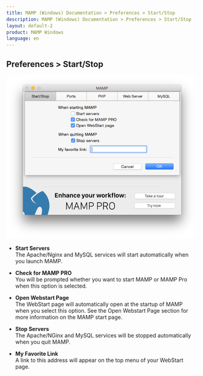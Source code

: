 ```yaml
---
title: MAMP (Windows) Documentation > Preferences > Start/Stop
description: MAMP (Windows) Documentation > Preferences > Start/Stop
layout: default-2
product: MAMP Windows
language: en
---
```


## Preferences > Start/Stop

![MAMP](/en/MAMP-Mac/Preferences/Start-Stop/StartStop.png)

*   **Start Servers**  
   The Apache/Nginx and MySQL services will start automatically when you launch MAMP.

*   **Check for MAMP PRO**  
   You will be prompted whether you want to start MAMP or MAMP Pro when this option is selected.

*   **Open Webstart Page**  
   The WebStart page will automatically open at the startup of MAMP when you select this option. See the Open Webstart Page section for more information on the MAMP start page.

*   **Stop Servers**  
   The Apache/NGinx and MySQL services will be stopped automatically when you quit MAMP.

*   **My Favorite Link**  
   A link to this address will appear on the top menu of your WebStart page.
